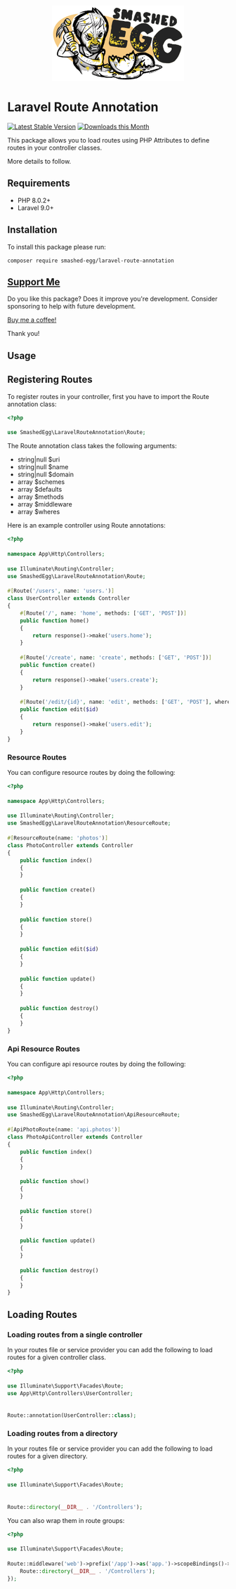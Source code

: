<p align="center">
  <img src="https://raw.githubusercontent.com/smashed-egg/.github/05d922c99f1a3bddea88339064534566b941eca9/profile/main.jpg" width="300">
</p>

# Laravel Route Annotation
[![Latest Stable Version](https://poser.pugx.org/smashed-egg/laravel-route-annotation/v/stable)](https://github.com/smashed-egg/laravel-route-annotation/releases)
[![Downloads this Month](https://img.shields.io/packagist/dm/smashed-egg/laravel-route-annotation.svg)](https://packagist.org/packages/smashed-egg/laravel-route-annotation)


This package allows you to load routes using PHP Attributes to define routes in your controller classes.

More details to follow.

## Requirements

* PHP 8.0.2+
* Laravel 9.0+

## Installation

To install this package please run:

```
composer require smashed-egg/laravel-route-annotation
```

[Support Me](https://github.com/sponsors/tomgrohl)
--------------------------------------------

Do you like this package? Does it improve you're development. Consider sponsoring to help with future development.

[Buy me a coffee!](https://github.com/sponsors/tomgrohl)

Thank you!

## Usage

## Registering Routes

To register routes in your controller, first you have to import the Route annotation class:

```php
<?php

use SmashedEgg\LaravelRouteAnnotation\Route;

```

The Route annotation class takes the following arguments:

- string|null $uri
- string|null $name
- string|null $domain
- array $schemes
- array $defaults
- array $methods
- array $middleware 
- array $wheres


Here is an example controller using Route annotations:

```php
<?php

namespace App\Http\Controllers;

use Illuminate\Routing\Controller;
use SmashedEgg\LaravelRouteAnnotation\Route;

#[Route('/users', name: 'users.')]
class UserController extends Controller
{
    #[Route('/', name: 'home', methods: ['GET', 'POST'])]
    public function home()
    {
        return response()->make('users.home');
    }

    #[Route('/create', name: 'create', methods: ['GET', 'POST'])]
    public function create()
    {
        return response()->make('users.create');
    }

    #[Route('/edit/{id}', name: 'edit', methods: ['GET', 'POST'], wheres: ['id' => '[0-9]+'])]
    public function edit($id)
    {
        return response()->make('users.edit');
    }
}

```

### Resource Routes

You can configure resource routes by doing the following:

```php
<?php

namespace App\Http\Controllers;

use Illuminate\Routing\Controller;
use SmashedEgg\LaravelRouteAnnotation\ResourceRoute;

#[ResourceRoute(name: 'photos')]
class PhotoController extends Controller
{
    public function index()
    {
    }

    public function create()
    {
    }

    public function store()
    {
    }

    public function edit($id)
    {
    }

    public function update()
    {
    }

    public function destroy()
    {
    }
}
```

### Api Resource Routes

You can configure api resource routes by doing the following:

```php
<?php

namespace App\Http\Controllers;

use Illuminate\Routing\Controller;
use SmashedEgg\LaravelRouteAnnotation\ApiResourceRoute;

#[ApiPhotoRoute(name: 'api.photos')]
class PhotoApiController extends Controller
{
    public function index()
    {
    }

    public function show()
    {
    }

    public function store()
    {
    }

    public function update()
    {
    }

    public function destroy()
    {
    }
}

```

## Loading Routes

### Loading routes from a single controller

In your routes file or service provider you can add the following to load routes for a given controller class.

```php
<?php

use Illuminate\Support\Facades\Route;
use App\Http\Controllers\UserController;


Route::annotation(UserController::class);
```

### Loading routes from a directory

In your routes file or service provider you can add the following to load routes for a given directory.

```php
<?php

use Illuminate\Support\Facades\Route;


Route::directory(__DIR__ . '/Controllers');
```

You can also wrap them in route groups:

```php
<?php

use Illuminate\Support\Facades\Route;

Route::middleware('web')->prefix('/app')->as('app.')->scopeBindings()->group(function() {
    Route::directory(__DIR__ . '/Controllers');
});
```